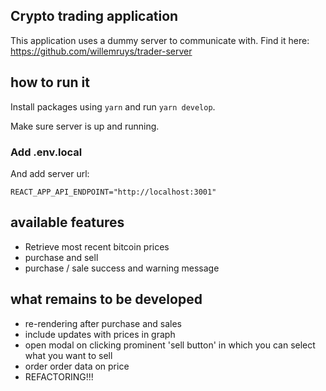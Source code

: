 ## Crypto trading application

This application uses a dummy server to communicate with. Find it here: https://github.com/willemruys/trader-server

## how to run it

Install packages using `yarn` and run `yarn develop`.

Make sure server is up and running.

### Add .env.local

And add server url:

`REACT_APP_API_ENDPOINT="http://localhost:3001"`

## available features

- Retrieve most recent bitcoin prices
- purchase and sell
- purchase / sale success and warning message

## what remains to be developed

- re-rendering after purchase and sales
- include updates with prices in graph
- open modal on clicking prominent 'sell button' in which you can select what you want to sell
- order order data on price
- REFACTORING!!!
